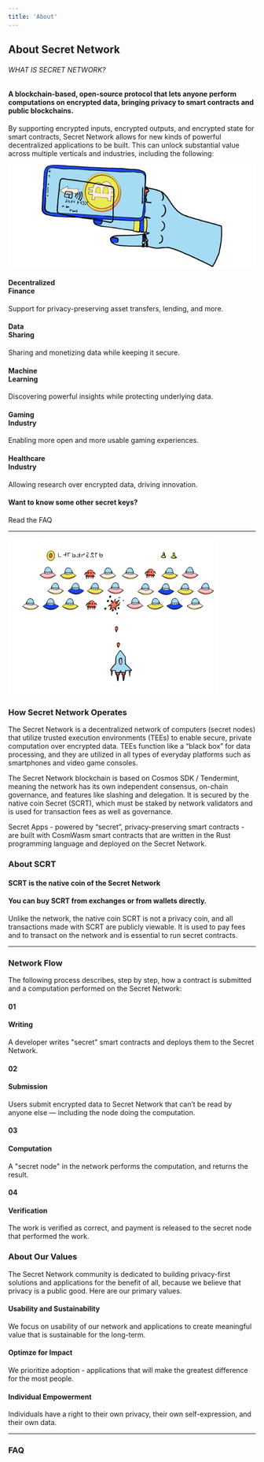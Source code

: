 ```yaml
---
title: 'About'
---
```









<!-- Page title -->
<column>
<block>
<hero-title>

## About Secret Network

</hero-title>
</block>
</column>









<!-- Intro -->
<column class="spacer-s color-change" number="2" number-s="1" weight="left">
<block>

###### WHAT IS SECRET NETWORK?

#### A <span>blockchain-based</span>, <span>open-source protocol</span> that lets anyone perform computations on encrypted data, bringing <span>privacy to smart contracts</span> and <span>public blockchains</span>.

By supporting encrypted inputs, encrypted outputs, and encrypted state for smart contracts, Secret Network allows for new kinds of powerful decentralized applications to be built. This can unlock substantial value across multiple verticals and industries, including the following:

</block>

<block>

![](../img/hand.png)

</block>

</column>









<!-- Industries -->
<column class="spacer-s" number="3" number-m="2" number-s="1">
<block>

<card-minimal class="accent-green">

#### Decentralized <br>Finance

Support for privacy-preserving asset transfers, lending, and more.

</card-minimal>

</block>

<block>

<card-minimal class="accent-green">

#### Data <br>Sharing

Sharing and monetizing data while keeping it secure.

</card-minimal>

</block>

<block>

<card-minimal class="accent-green">

#### Machine <br>Learning

Discovering powerful insights while protecting underlying data.

</card-minimal>

</block>

<block>

<card-minimal class="accent-green">

#### Gaming <br>Industry

Enabling more open and more usable gaming experiences.

</card-minimal>

</block>

<block>

<card-minimal class="accent-green">

#### Healthcare <br>Industry

Allowing research over encrypted data, driving innovation.

</card-minimal>

</block>

<block>

<card-minimal class="no-bg">

#### Want to know some other secret keys?

<btn class="text-center" url="#faq">Read the FAQ</btn>

</card-minimal>

</block>

</column>









<!-- separator -->
<column>
<block>

<hr class="swirl-a"/>

</block>
</column>








<!-- How Secret Network Operates -->
<column class="spacer-s" weight="right" number="2" number-m="2" number-s="1">

<block>

![](../img/card-invaders.png)

</block>

<block>

### How Secret Network Operates

The Secret Network is a decentralized network of computers (secret nodes) that utilize trusted execution environments (TEEs) to enable secure, private computation over encrypted data. TEEs function like a “black box” for data processing, and they are utilized in all types of everyday platforms such as smartphones and video game consoles.

The Secret Network blockchain is based on Cosmos SDK / Tendermint, meaning the network has its own independent consensus, on-chain governance, and features like slashing and delegation. It is secured by the native coin Secret (SCRT), which must be staked by network validators and is used for transaction fees as well as governance.

Secret Apps - powered by “secret”, privacy-preserving smart contracts - are built with CosmWasm smart contracts that are written in the Rust programming language and deployed on the Secret Network.

</block>

</column>








<!-- About SCRT-->
<column  weight="left" number="2" number-m="2" number-s="1">


<block>

### About SCRT

#### SCRT is the native coin of the Secret Network

#### You can buy SCRT from exchanges or from wallets directly.

Unlike the network, the native coin SCRT is not a privacy coin, and all transactions made with SCRT are publicly viewable. It is used to pay fees and to transact on the network and is essential to run secret contracts.

</block>

<block>

<image-placeholder :width="850" :height="700" title="SCRT Coin Image" />
<!-- ![](../img/eye-illustration.png) -->

</block>

</column>





<!-- Cards Data -->

<!-- <column class="spacer-s" number="4" number-m="2" number-s="1">
<block>

<card-minimal class="accent-green">

### $3.09

#### SCRT Price

</card-minimal>

</block>

<block>

<card-minimal class="accent-green">

### $41.9M

#### Liquidity

</card-minimal>

</block>

<block>

<card-minimal class="accent-green">

### $2.37M

#### Daily Volume

</card-minimal>

</block>

<block>

<card-minimal class="accent-green">

### 28

#### Pairs

</card-minimal>

</block>


</column> -->







<!-- separator -->
<column>
<block>

<hr class="swirl-b"/>

</block>
</column>





<!-- Block Header -->
<column number="2" number-m="1" number-s="1">

<block>

### Network Flow

The following process describes, step by step, how a contract is submitted and a computation performed on the Secret Network:

</block>

</column>









<!-- Network Flow -->
<column class="spacer-s" number="4" number-m="2" number-s="1">

<block>

<card-minimal class="accent-orange icon-next">

#### 01
#### Writing

A developer writes "secret" smart contracts and deploys them to the Secret Network.

</card-minimal>

</block>

<block>

<card-minimal class="accent-blue icon-next">

#### 02
#### Submission

Users submit encrypted data to Secret Network that can’t be read by anyone else — including the node doing the computation.

</card-minimal>

</block>

<block>

<card-minimal class="accent-yellow icon-next">

#### 03
#### Computation

A "secret node" in the network performs the computation, and returns the result.

</card-minimal>

</block>

<block>

<card-minimal class="accent-red">

#### 04
#### Verification

The work is verified as correct, and payment is released to the secret node that performed the work.

</card-minimal>

</block>

</column>










<!-- Block Header -->
<column>

<block>

### About Our Values

The Secret Network community is dedicated to building privacy-first solutions and applications for the benefit of all, because we believe that privacy is a public good. Here are our primary values.

</block>

</column>










<!-- Values -->
<column class="spacer-s" number="3" number-m="2" number-s="1">

<block>

<card-minimal class="accent-green">

#### Usability and Sustainability

We focus on usability of our network and applications to create meaningful value that is sustainable for the long-term.

</card-minimal>

</block>

<block>

<card-minimal class="accent-green">

#### Optimze for Impact

We prioritize adoption - applications that will make the greatest difference for the most people.

</card-minimal>

</block>

<block>

<card-minimal class="accent-green">

#### Individual Empowerment

Individuals have a right to their own privacy, their own self-expression, and their own data.

</card-minimal>

</block>


</column>










<!-- separator -->
<column>
<block>

<hr class="swirl-c"/>

</block>
</column>








<!-- block header -->
<column id="faq">

<block>

### FAQ

</block>

</column>









<!-- FAQ -->
<column>

<block>

<faq></faq>

</block>

</column>